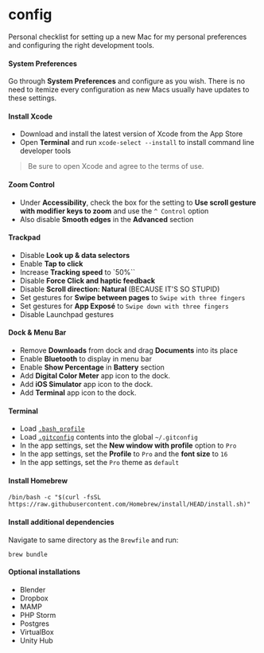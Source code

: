 # config
Personal checklist for setting up a new Mac for my personal preferences and configuring the right development tools.


#### System Preferences

Go through **System Preferences** and configure as you wish. There is no need to itemize every configuration as new Macs usually have updates to these settings.


#### Install Xcode

* Download and install the latest version of Xcode from the App Store
* Open **Terminal** and run `xcode-select --install` to install command line developer tools

> Be sure to open Xcode and agree to the terms of use.


#### Zoom Control

* Under **Accessibility**, check the box for the setting to **Use scroll gesture with modifier keys to zoom** and use the `^ Control` option
* Also disable **Smooth edges** in the **Advanced** section


#### Trackpad

* Disable **Look up & data selectors**
* Enable **Tap to click**
* Increase **Tracking speed** to `50%``
* Disable **Force Click and haptic feedback**
* Disable **Scroll direction: Natural** (BECAUSE IT'S SO STUPID)
* Set gestures for **Swipe between pages** to `Swipe with three fingers`
* Set gestures for **App Exposé** to `Swipe down with three fingers`
* Disable Launchpad gestures


#### Dock & Menu Bar

* Remove **Downloads** from dock and drag **Documents** into its place
* Enable **Bluetooth** to display in menu bar
* Enable **Show Percentage** in **Battery** section
* Add **Digital Color Meter** app icon to the dock.
* Add **iOS Simulator** app icon to the dock.
* Add **Terminal** app icon to the dock.


#### Terminal

* Load [`.bash_profile`](https://github.com/mattmilburn/config/blob/master/.bash_profile)
* Load [`.gitconfig`](https://github.com/mattmilburn/config/blob/master/.gitconfig) contents into the global `~/.gitconfig`
* In the app settings, set the **New window with profile** option to `Pro`
* In the app settings, set the **Profile** to `Pro` and the **font size** to `16`
* In the app settings, set the `Pro` theme as `default`


#### Install Homebrew

```
/bin/bash -c "$(curl -fsSL https://raw.githubusercontent.com/Homebrew/install/HEAD/install.sh)"
```


#### Install additional dependencies
Navigate to same directory as the `Brewfile` and run:
```
brew bundle
```


#### Optional installations

* Blender
* Dropbox
* MAMP
* PHP Storm
* Postgres
* VirtualBox
* Unity Hub
